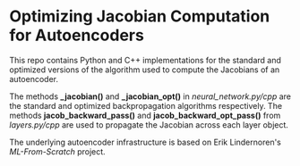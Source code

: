 # Optimizing Jacobian Computation for Autoencoders

This repo contains Python and C++ implementations for the standard and optimized versions of the algorithm used to compute the Jacobians of an autoencoder.

The methods **_jacobian()** and **_jacobian_opt()** in *neural_network.py/cpp* are the standard and optimized backpropagation algorithms respectively. The methods **jacob_backward_pass()** and **jacob_backward_opt_pass()** from *layers.py/cpp* 
are used to propagate the Jacobian across each layer object.

The underlying autoencoder infrastructure is based on Erik Lindernoren's *ML-From-Scratch* project.

